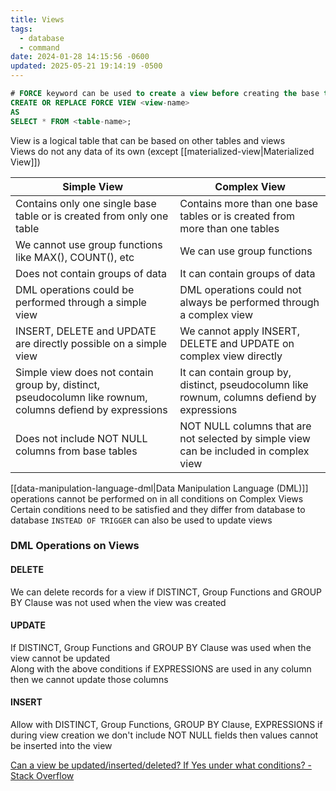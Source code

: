 ```yaml
---
title: Views
tags:
  - database
  - command
date: 2024-01-28 14:15:56 -0600
updated: 2025-05-21 19:14:19 -0500
---
```


````sql
# FORCE keyword can be used to create a view before creating the base table
CREATE OR REPLACE FORCE VIEW <view-name>
AS
SELECT * FROM <table-name>;
````

View is a logical table that can be based on other tables and views  
Views do not any data of its own (except [[materialized-view|Materialized View]])

| Simple View                                                                                               | Complex View                                                                                |
| --------------------------------------------------------------------------------------------------------- | ------------------------------------------------------------------------------------------- |
| Contains only one single base table or is created from only one table                                     | Contains more than one base tables or is created from more than one tables                  |
| We cannot use group functions like MAX(), COUNT(), etc                                                    | We can use group functions                                                                  |
| Does not contain groups of data                                                                           | It can contain groups of data                                                               |
| DML operations could be performed through a simple view                                                   | DML operations could not always be performed through a complex view                         |
| INSERT, DELETE and UPDATE are directly possible on a simple view                                          | We cannot apply INSERT, DELETE and UPDATE on complex view directly                          |
| Simple view does not contain group by, distinct, pseudocolumn like rownum, columns defiend by expressions | It can contain group by, distinct, pseudocolumn like rownum, columns defiend by expressions |
| Does not include NOT NULL columns from base tables                                                        | NOT NULL columns that are not selected by simple view can be included in complex view       |

[[data-manipulation-language-dml|Data Manipulation Language (DML)]] operations cannot be performed on in all conditions on Complex Views  
Certain conditions need to be satisfied and they differ from database to database
`INSTEAD OF TRIGGER` can also be used to update views

### DML Operations on Views

#### DELETE

We can delete records for a view if DISTINCT, Group Functions and GROUP BY Clause was not used when the view was created

#### UPDATE

If DISTINCT, Group Functions and GROUP BY Clause was used when the view cannot be updated  
Along with the above conditions if EXPRESSIONS are used in any column then we cannot update those columns

#### INSERT

Allow with DISTINCT, Group Functions, GROUP BY Clause, EXPRESSIONS if during view creation we don't include NOT NULL fields then values cannot be inserted into the view

[Can a view be updated/inserted/deleted? If Yes under what conditions? - Stack Overflow](https://stackoverflow.com/questions/47297493/can-a-view-be-updated-inserted-deleted-if-yes-under-what-conditions)
